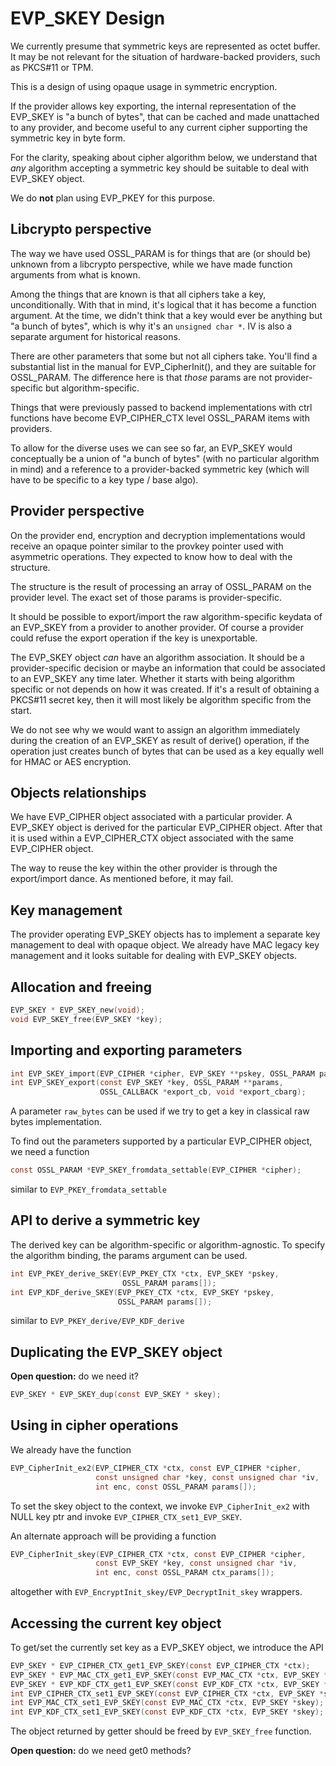 EVP_SKEY Design
===============

We currently presume that symmetric keys are represented as octet buffer. It
may be not relevant for the situation of hardware-backed providers, such as
PKCS#11 or TPM.

This is a design of using opaque usage in symmetric encryption.

If the provider allows key exporting, the internal representation of the
EVP_SKEY is "a bunch of bytes", that can be cached and made unattached to any
provider, and become useful to any current cipher supporting the symmetric key
in byte form.

For the clarity, speaking about cipher algorithm below, we understand that
*any* algorithm accepting a symmetric key should be suitable to deal with
EVP_SKEY object.

We do **not** plan using EVP_PKEY for this purpose.

Libcrypto perspective
---------------------

The way we have used OSSL_PARAM is for things that are (or should be) unknown
from a libcrypto perspective, while we have made function arguments from what
is known.

Among the things that are known is that all ciphers take a key,
unconditionally. With that in mind, it's logical that it has become a function
argument. At the time, we didn't think that a key would ever be anything but "a
bunch of bytes", which is why it's an `unsigned char *`. IV is also a separate
argument for historical reasons.

There are other parameters that some but not all ciphers take. You'll find a
substantial list in the manual for EVP_CipherInit(), and they are suitable for
OSSL_PARAM. The difference here is that *those* params are not
provider-specific but algorithm-specific.

Things that were previously passed to backend implementations with ctrl
functions have become EVP_CIPHER_CTX level OSSL_PARAM items with providers.

To allow for the diverse uses we can see so far, an EVP_SKEY would conceptually
be a union of "a bunch of bytes" (with no particular algorithm in mind) and a
reference to a provider-backed symmetric key (which will have to be specific to
a key type / base algo).

Provider perspective
--------------------

On the provider end, encryption and decryption implementations would receive an
opaque pointer similar to the provkey pointer used with asymmetric operations.
They expected to know how to deal with the structure.

The structure is the result of processing an array of OSSL_PARAM on the
provider level. The exact set of those params is provider-specific.

It should be possible to export/import the raw algorithm-specific
keydata of an EVP_SKEY from a provider to another provider. Of course a
provider could refuse the export operation if the key is unexportable.

The EVP_SKEY object *can* have an algorithm association. It should be a
provider-specific decision or maybe an information that could be associated to
an EVP_SKEY any time later. Whether it starts with being algorithm specific or
not depends on how it was created. If it's a result of obtaining a PKCS#11
secret key, then it will most likely be algorithm specific from the start.

We do not see why we would want to assign an algorithm immediately during
the creation of an EVP_SKEY as result of derive() operation, if the operation
just creates bunch of bytes that can be used as a key equally well for HMAC or
AES encryption.

Objects relationships
---------------------

We have EVP_CIPHER object associated with a particular provider. A EVP_SKEY
object is derived for the particular EVP_CIPHER object. After that it is used
within a EVP_CIPHER_CTX object associated with the same EVP_CIPHER object.

The way to reuse the key within the other provider is through the export/import
dance. As mentioned before, it may fail.

Key management
--------------

The provider operating EVP_SKEY objects has to implement a separate key
management to deal with opaque object. We already have MAC legacy key
management and it looks suitable for dealing with EVP_SKEY objects.

Allocation and freeing
--------

```C
EVP_SKEY * EVP_SKEY_new(void);
void EVP_SKEY_free(EVP_SKEY *key);
```

Importing and exporting parameters
----------------------------------

```C
int EVP_SKEY_import(EVP_CIPHER *cipher, EVP_SKEY **pskey, OSSL_PARAM params[]);
int EVP_SKEY_export(const EVP_SKEY *key, OSSL_PARAM **params,
                    OSSL_CALLBACK *export_cb, void *export_cbarg);
```

A parameter `raw_bytes` can be used if we try to get a key in classical raw
bytes implementation.

To find out the parameters supported by a particular EVP_CIPHER object,
we need a function

```C
const OSSL_PARAM *EVP_SKEY_fromdata_settable(EVP_CIPHER *cipher);
```

similar to `EVP_PKEY_fromdata_settable`

API to derive a symmetric key
-----------------------------

The derived key can be algorithm-specific or algorithm-agnostic. To specify the
algorithm binding, the params argument can be used.

```C
int EVP_PKEY_derive_SKEY(EVP_PKEY_CTX *ctx, EVP_SKEY *pskey,
                         OSSL_PARAM params[]);
int EVP_KDF_derive_SKEY(EVP_PKEY_CTX *ctx, EVP_SKEY *pskey,
                        OSSL_PARAM params[]);
```

similar to `EVP_PKEY_derive/EVP_KDF_derive`

Duplicating the EVP_SKEY object
-------------------------------

**Open question:** do we need it?

```C
EVP_SKEY * EVP_SKEY_dup(const EVP_SKEY * skey);
```

Using in cipher operations
--------------------------

We already have the function

```C
EVP_CipherInit_ex2(EVP_CIPHER_CTX *ctx, const EVP_CIPHER *cipher,
                   const unsigned char *key, const unsigned char *iv,
                   int enc, const OSSL_PARAM params[]);
```

To set the skey object to the context, we invoke `EVP_CipherInit_ex2` with NULL
key ptr and invoke `EVP_CIPHER_CTX_set1_EVP_SKEY`.

An alternate approach will be providing a function

```C
EVP_CipherInit_skey(EVP_CIPHER_CTX *ctx, const EVP_CIPHER *cipher,
                   const EVP_SKEY *key, const unsigned char *iv,
                   int enc, const OSSL_PARAM ctx_params[]);
```

altogether with `EVP_EncryptInit_skey/EVP_DecryptInit_skey` wrappers.

Accessing the current key object
--------------------------------

To get/set the currently set key as a EVP_SKEY object, we introduce the API

```C
EVP_SKEY * EVP_CIPHER_CTX_get1_EVP_SKEY(const EVP_CIPHER_CTX *ctx);
EVP_SKEY * EVP_MAC_CTX_get1_EVP_SKEY(const EVP_MAC_CTX *ctx, EVP_SKEY *skey);
EVP_SKEY * EVP_KDF_CTX_get1_EVP_SKEY(const EVP_KDF_CTX *ctx, EVP_SKEY *skey);
int EVP_CIPHER_CTX_set1_EVP_SKEY(const EVP_CIPHER_CTX *ctx, EVP_SKEY *skey);
int EVP_MAC_CTX_set1_EVP_SKEY(const EVP_MAC_CTX *ctx, EVP_SKEY *skey);
int EVP_KDF_CTX_set1_EVP_SKEY(const EVP_KDF_CTX *ctx, EVP_SKEY *skey);
```

The object returned by getter should be freed by `EVP_SKEY_free` function.

**Open question:** do we need get0 methods?
